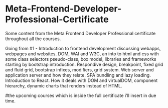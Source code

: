 # Meta-Frontend-Developer-Professional-Certificate
Some content from the Meta Frontend Developer Professional certificate throughout all the courses.

Going from #1 - Introduction to frontend development discussing webapps, webpages and websites. DOM, WAI and W3C, an into to html and css with some class selectors 
pseudo-class, box model, libraries and frameworks starting by bootstrap introduction. 
Respondive design, breakpoint, fixed grid and fluid grid, bootstrap infixes, modifiers, grid system.
Web server and application server and how they relate. SPA bundling and lazy loading. 
Introduction to React. How it deals with DOM and virtualDOM, component hierarchy, dynamic charts that renders <canvas> instead of HTML.



#the upcoming courses which is inside the full certificate i'll insert in due time.
